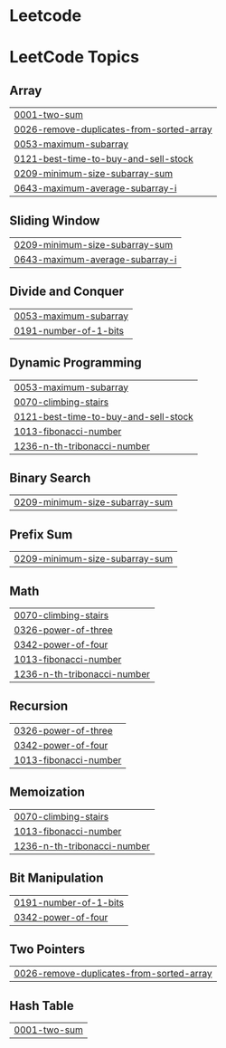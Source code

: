 # Leetcode
<!---LeetCode Topics Start-->
# LeetCode Topics
## Array
|  |
| ------- |
| [0001-two-sum](https://github.com/Praveenkumar-2706/Leetcode/tree/master/0001-two-sum) |
| [0026-remove-duplicates-from-sorted-array](https://github.com/Praveenkumar-2706/Leetcode/tree/master/0026-remove-duplicates-from-sorted-array) |
| [0053-maximum-subarray](https://github.com/Praveenkumar-2706/Leetcode/tree/master/0053-maximum-subarray) |
| [0121-best-time-to-buy-and-sell-stock](https://github.com/Praveenkumar-2706/Leetcode/tree/master/0121-best-time-to-buy-and-sell-stock) |
| [0209-minimum-size-subarray-sum](https://github.com/Praveenkumar-2706/Leetcode/tree/master/0209-minimum-size-subarray-sum) |
| [0643-maximum-average-subarray-i](https://github.com/Praveenkumar-2706/Leetcode/tree/master/0643-maximum-average-subarray-i) |
## Sliding Window
|  |
| ------- |
| [0209-minimum-size-subarray-sum](https://github.com/Praveenkumar-2706/Leetcode/tree/master/0209-minimum-size-subarray-sum) |
| [0643-maximum-average-subarray-i](https://github.com/Praveenkumar-2706/Leetcode/tree/master/0643-maximum-average-subarray-i) |
## Divide and Conquer
|  |
| ------- |
| [0053-maximum-subarray](https://github.com/Praveenkumar-2706/Leetcode/tree/master/0053-maximum-subarray) |
| [0191-number-of-1-bits](https://github.com/Praveenkumar-2706/Leetcode/tree/master/0191-number-of-1-bits) |
## Dynamic Programming
|  |
| ------- |
| [0053-maximum-subarray](https://github.com/Praveenkumar-2706/Leetcode/tree/master/0053-maximum-subarray) |
| [0070-climbing-stairs](https://github.com/Praveenkumar-2706/Leetcode/tree/master/0070-climbing-stairs) |
| [0121-best-time-to-buy-and-sell-stock](https://github.com/Praveenkumar-2706/Leetcode/tree/master/0121-best-time-to-buy-and-sell-stock) |
| [1013-fibonacci-number](https://github.com/Praveenkumar-2706/Leetcode/tree/master/1013-fibonacci-number) |
| [1236-n-th-tribonacci-number](https://github.com/Praveenkumar-2706/Leetcode/tree/master/1236-n-th-tribonacci-number) |
## Binary Search
|  |
| ------- |
| [0209-minimum-size-subarray-sum](https://github.com/Praveenkumar-2706/Leetcode/tree/master/0209-minimum-size-subarray-sum) |
## Prefix Sum
|  |
| ------- |
| [0209-minimum-size-subarray-sum](https://github.com/Praveenkumar-2706/Leetcode/tree/master/0209-minimum-size-subarray-sum) |
## Math
|  |
| ------- |
| [0070-climbing-stairs](https://github.com/Praveenkumar-2706/Leetcode/tree/master/0070-climbing-stairs) |
| [0326-power-of-three](https://github.com/Praveenkumar-2706/Leetcode/tree/master/0326-power-of-three) |
| [0342-power-of-four](https://github.com/Praveenkumar-2706/Leetcode/tree/master/0342-power-of-four) |
| [1013-fibonacci-number](https://github.com/Praveenkumar-2706/Leetcode/tree/master/1013-fibonacci-number) |
| [1236-n-th-tribonacci-number](https://github.com/Praveenkumar-2706/Leetcode/tree/master/1236-n-th-tribonacci-number) |
## Recursion
|  |
| ------- |
| [0326-power-of-three](https://github.com/Praveenkumar-2706/Leetcode/tree/master/0326-power-of-three) |
| [0342-power-of-four](https://github.com/Praveenkumar-2706/Leetcode/tree/master/0342-power-of-four) |
| [1013-fibonacci-number](https://github.com/Praveenkumar-2706/Leetcode/tree/master/1013-fibonacci-number) |
## Memoization
|  |
| ------- |
| [0070-climbing-stairs](https://github.com/Praveenkumar-2706/Leetcode/tree/master/0070-climbing-stairs) |
| [1013-fibonacci-number](https://github.com/Praveenkumar-2706/Leetcode/tree/master/1013-fibonacci-number) |
| [1236-n-th-tribonacci-number](https://github.com/Praveenkumar-2706/Leetcode/tree/master/1236-n-th-tribonacci-number) |
## Bit Manipulation
|  |
| ------- |
| [0191-number-of-1-bits](https://github.com/Praveenkumar-2706/Leetcode/tree/master/0191-number-of-1-bits) |
| [0342-power-of-four](https://github.com/Praveenkumar-2706/Leetcode/tree/master/0342-power-of-four) |
## Two Pointers
|  |
| ------- |
| [0026-remove-duplicates-from-sorted-array](https://github.com/Praveenkumar-2706/Leetcode/tree/master/0026-remove-duplicates-from-sorted-array) |
## Hash Table
|  |
| ------- |
| [0001-two-sum](https://github.com/Praveenkumar-2706/Leetcode/tree/master/0001-two-sum) |
<!---LeetCode Topics End-->